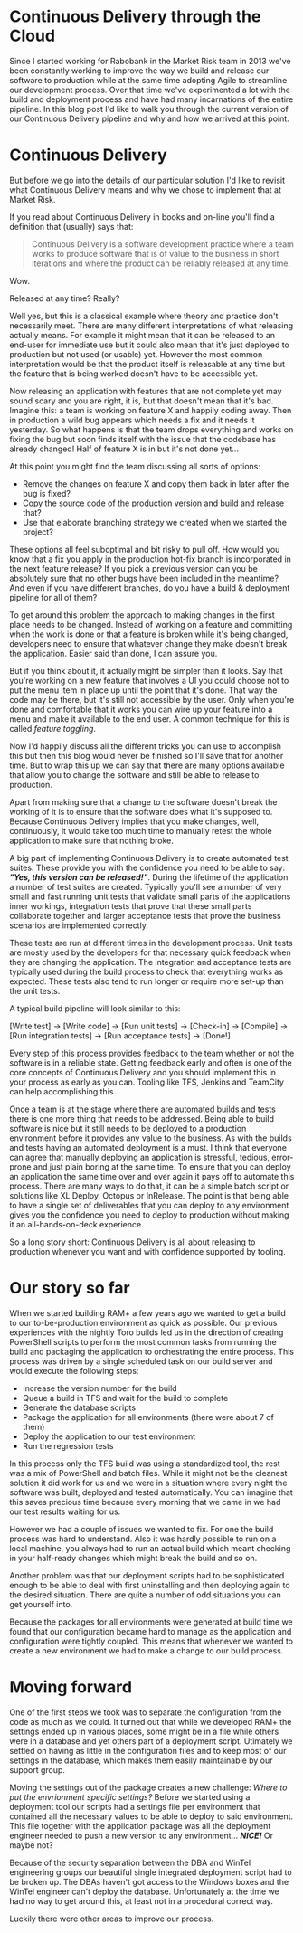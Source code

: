 # Continuous Delivery through the Cloud
Since I started working for Rabobank in the Market Risk team in 2013 we've been constantly working to improve the way we build and release our software to production while at the same time adopting Agile to streamline our development process. Over that time we've experimented a lot with the build and deployment process and have had many incarnations of the entire pipeline. In this blog post I'd like to walk you through the current version of our Continuous Delivery pipeline and why and how we arrived at this point.

# Continuous Delivery
But before we go into the details of our particular solution I'd like to revisit what Continuous Delivery means and why we chose to implement that at Market Risk.  

If you read about Continuous Delivery in books and on-line you'll find a definition that (usually) says that:
>Continuous Delivery is a software development practice where a team works to produce software that is of value to the business in short iterations and where the product can be reliably released at any time.

Wow.

Released at any time? Really?

Well yes, but this is a classical example where theory and practice don't necessarily meet. There are many different interpretations of what releasing actually means. For example it might mean that it can be released to an end-user for immediate use but it could also mean that it's just deployed to production but not used (or usable) yet. However the most common interpretation would be that the product itself is releasable at any time but the feature that is being worked doesn't have to be accessible yet.

Now releasing an application with features that are not complete yet may sound scary and you are right, it is, but that doesn't mean that it's bad. Imagine this: a team is working on feature X and happily coding away. Then in production a wild bug appears which needs a fix and it needs it yesterday. So what happens is that the team drops everything and works on fixing the bug but soon finds itself with the issue that the codebase has already changed! Half of feature X is in but it's not done yet...  

At this point you might find the team discussing all sorts of options:  

* Remove the changes on feature X and copy them back in later after the bug is fixed?
* Copy the source code of the production version and build and release that?
* Use that elaborate branching strategy we created when we started the project?

These options all feel suboptimal and bit risky to pull off. How would you know that a fix you apply in the production hot-fix branch is incorporated in the next feature release? If you pick a previous version can you be absolutely sure that no other bugs have been included in the meantime? And even if you have different branches, do you have a build & deployment pipeline for all of them?

To get around this problem the approach to making changes in the first place needs to be changed. Instead of working on a feature and committing when the work is done or that a feature is broken while it's being changed, developers need to ensure that whatever change they make doesn't break the application. Easier said than done, I can assure you.

But if you think about it, it actually might be simpler than it looks. Say that you're working on a new feature that involves a UI you could choose not to put the menu item in place up until the point that it's done. That way the code may be there, but it's still not accessible by the user. Only when you're done and comfortable that it works you can wire up your feature into a menu and make it available to the end user. A common technique for this is called *feature toggling*.

Now I'd happily discuss all the different tricks you can use to accomplish this but then this blog would never be finished so I'll save that for another time. But to wrap this up we can say that there are many options available that allow you to change the software and still be able to release to production.

Apart from making sure that a change to the software doesn't break the working of it is to ensure that the software does what it's supposed to. Because Continuous Delivery implies that you make changes, well, continuously, it would take too much time to manually retest the whole application to make sure that nothing broke.

A big part of implementing Continuous Delivery is to create automated test suites. These provide you with the confidence you need to be able to say: ***"Yes, this version can be released!"***. During the lifetime of the application a number of test suites are created. Typically you'll see a number of very small and fast running unit tests that validate small parts of the applications inner workings, integration tests that prove that these small parts collaborate together and larger acceptance tests that prove the business scenarios are implemented correctly.

These tests are run at different times in the development process. Unit tests are mostly used by the developers for that necessary quick feedback when they are changing the application. The integration and acceptance tests are typically used during the build process to check that everything works as expected. These tests also tend to run longer or require more set-up than the unit tests.

A typical build pipeline will look similar to this:

[Write test] -> [Write code] -> [Run unit tests] -> [Check-in] -> [Compile] -> [Run integration tests] -> [Run acceptance tests] -> [Done!]

Every step of this process provides feedback to the team whether or not the software is in a reliable state. Getting feedback early and often is one of the core concepts of Continuous Delivery and you should implement this in your process as early as you can. Tooling like TFS, Jenkins and TeamCity can help accomplishing this.

Once a team is at the stage where there are automated builds and tests there is one more thing that needs to be addressed. Being able to build software is nice but it still needs to be deployed to a production environment before it provides any value to the business. As with the builds and tests having an automated deployment is a must. I think that everyone can agree that manually deploying an application is stressful, tedious, error-prone and just plain boring at the same time. To ensure that you can deploy an application the same time over and over again it pays off to automate this process. There are many ways to do that, it can be a simple batch script or solutions like XL Deploy, Octopus or InRelease. The point is that being able to have a single set of deliverables that you can deploy to any environment gives you the confidence you need to deploy to production without making it an all-hands-on-deck experience.

So a long story short: Continuous Delivery is all about releasing to production whenever you want and with confidence supported by tooling.

# Our story so far
When we started building RAM+ a few years ago we wanted to get a build to our to-be-production environment as quick as possible. Our previous experiences with the nightly Toro builds led us in the direction of creating PowerShell scripts to perform the most common tasks from running the build and packaging the application to orchestrating the entire process.
This process was driven by a single scheduled task on our build server and would execute the following steps:

* Increase the version number for the build
* Queue a build in TFS and wait for the build to complete
* Generate the database scripts
* Package the application for all environments (there were about 7 of them)
* Deploy the application to our test environment
* Run the regression tests

In this process only the TFS build was using a standardized tool, the rest was a mix of PowerShell and batch files. While it might not be the cleanest solution it did work for us and we were in a situation where every night the software was built, deployed and tested automatically. You can imagine that this saves precious time because every morning that we came in we had our test results waiting for us.  

However we had a couple of issues we wanted to fix. For one the build process was hard to understand. Also it was hardly possible to run on a local machine, you always had to run an actual build which meant checking in your half-ready changes which might break the build and so on.

Another problem was that our deployment scripts had to be sophisticated enough to be able to deal with first uninstalling and then deploying again to the desired situation. There are quite a number of odd situations you can get yourself into.

Because the packages for all environments were generated at build time we found that our configuration became hard to manage as the application and configuration were tightly coupled. This means that whenever we wanted to create a new environment we had to make a change to our build process.

# Moving forward
One of the first steps we took was to separate the configuration from the code as much as we could. It turned out that while we developed RAM+ the settings ended up in various places, some might be in a file while others were in a database and yet others part of a deployment script. Utimately we settled on having as little in the configuration files and to keep most of our settings in the database, which makes them easily maintainable by our support group.

Moving the settings out of the package creates a new challenge: _Where to put the envrionment specific settings?_ Before we started using a deployment tool our scripts had a settings file per environment that contained all the necessary values to be able to deploy to said environment. This file together with the application package was all the deployment engineer needed to push a new version to any environment... ***NICE!*** Or maybe not?

Because of the security separation between the DBA and WinTel engineering groups our beautiful single integrated deployment script had to be broken up. The DBAs haven't got access to the Windows boxes and the WinTel engineer can't deploy the database. Unfortunately at the time we had no way to get around this, at least not in a procedural correct way.

Luckily there were other areas to improve our process.